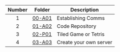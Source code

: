 | Number | Folder                    | Description           |
| :----: | --------------------------| --------------------- |
|   1    |[00-A01](https://github.com/nitishkumar2306/5443-2D-NitishKumar/tree/main/Assignments/00-A01)                | Establishing Comms           |
|   2    |[01-A02](https://github.com/nitishkumar2306/5443-2D-NitishKumar/tree/main/Assignments/01-A02)                | Code Repository       |
|   3    |[02-P01](https://github.com/nitishkumar2306/5443-2D-NitishKumar/tree/main/Assignments/01-P01)                | Tiled Game or Tetris|
|   4    |[03-A03](https://github.com/nitishkumar2306/5443-2D-NitishKumar/tree/main/Assignments/03-A03)                | Create your own server|
